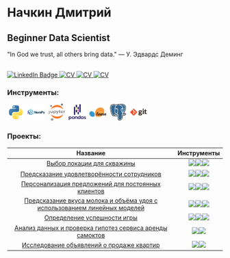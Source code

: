 # Начкин Дмитрий

## Beginner Data Scientist
"In God we trust, all others bring data." — У. Эдвардс Деминг
<br/><br/>
<div id="badges">
  <a href="#">
    <img src="https://img.shields.io/badge/LinkedIn-blue?style=for-the-badge&logo=linkedin&logoColor=white" alt="LinkedIn Badge"/>
  </a>
  <a href="#">
    <img src="https://img.shields.io/badge/CV-red?style=for-the-badge&logo=readdotcv&logoColor=white" alt="CV"/>
  </a>
  <a href="https://t.me/de_nachkin">
    <img src="https://img.shields.io/badge/Tg-white?style=for-the-badge&logo=telegram&logoColor=blue" alt="CV"/>
  </a>
  <a href="https://www.kaggle.com/desterossa">
    <img src="https://img.shields.io/badge/Kaggle-blue?style=for-the-badge&logo=kaggle&logoColor=white" alt="CV"/>
  </a>
</div>


###  Инструменты:
<div>
  <img src="https://github.com/devicons/devicon/blob/master/icons/python/python-original.svg" title="Python" alt="Python" width="40" height="40"/>&nbsp;
  <img src="https://github.com/devicons/devicon/blob/master/icons/numpy/numpy-original-wordmark.svg" title="NumPy" alt="NumPy" width="40" height="40"/>&nbsp;
  <img src="https://github.com/devicons/devicon/blob/master/icons/jupyter/jupyter-original-wordmark.svg" title="Jupyter" alt="Jupyter" width="40" height="40"/>&nbsp;
  <img src="https://github.com/devicons/devicon/blob/master/icons/pandas/pandas-original-wordmark.svg" title="Pandas" alt="Pandas" width="40" height="40"/>&nbsp;
  <img src="https://github.com/devicons/devicon/blob/master/icons/scikitlearn/scikitlearn-original.svg" title="sk-learn" alt="sk-learn" width="40" height="40"/>&nbsp;
  <img src="https://github.com/devicons/devicon/blob/master/icons/postgresql/postgresql-original.svg" title="PostgreSQL" alt="PostgreSQL" width="40" height="40"/>&nbsp;
  <!-- <img src="https://github.com/devicons/devicon/blob/master/icons/tensorflow/tensorflow-original-wordmark.svg" title="TensorFlow" alt="TensorFlow" width="40" height="40"/>&nbsp; -->
  <img src="https://github.com/devicons/devicon/blob/master/icons/git/git-original-wordmark.svg" title="Git" **alt="Git" width="40" height="40"/>
</div>

### Проекты:
| Название | Инструменты |
| :--------: | :-------: |
|[Выбор локации для скважины](https://github.com/DEsterossa/Data-Science-/tree/main/YandexPracticumProjects/the%20choice%20of%20region%20for%20the%20borehole) |<img src="https://img.shields.io/badge/Pandas-black?style=flat-square&logo=pandas&logoColor=orange"/><img src="https://img.shields.io/badge/Plotly-black?style=flat-square&logo=plotly&logoColor=orange"/><img src="https://img.shields.io/badge/Sklearn-black?logo=scikitlearn&logoColor=orange">|
|[Предсказание удовлетворённости сотрудников](https://github.com/DEsterossa/Data-Science-/tree/main/YandexPracticumProjects/prediction%20of%20employee%20satisfaction) |<img src="https://img.shields.io/badge/Pandas-black?style=flat-square&logo=pandas&logoColor=orange"/><img src="https://img.shields.io/badge/Plotly-black?style=flat-square&logo=plotly&logoColor=orange"/><img src="https://img.shields.io/badge/Sklearn-black?logo=scikitlearn&logoColor=orange">|
|[Персонализация предложений для постоянных клиентов](https://github.com/DEsterossa/Data-Science-/tree/main/YandexPracticumProjects/personalization%20of%20offers%20to%20regular%20customers) |<img src="https://img.shields.io/badge/Pandas-black?style=flat-square&logo=pandas&logoColor=orange"/><img src="https://img.shields.io/badge/Plotly-black?style=flat-square&logo=plotly&logoColor=orange"/><img src="https://img.shields.io/badge/Sklearn-black?logo=scikitlearn&logoColor=orange">|
|[Предсказание вкуса молока и объёма удоя с использованием линейных моделей](https://github.com/DEsterossa/Data-Science-/tree/main/YandexPracticumProjects/prediction%20of%20taste%20and%20volume%20of%20milk)|<img src="https://img.shields.io/badge/Pandas-black?style=flat-square&logo=pandas&logoColor=orange"/><img src="https://img.shields.io/badge/Plotly-black?style=flat-square&logo=plotly&logoColor=orange"/><img src="https://img.shields.io/badge/Sklearn-black?logo=scikitlearn&logoColor=orange">|
|[Определение успешности игры](https://github.com/DEsterossa/Data-Science-/tree/main/YandexPracticumProjects/determinaton%20of%20game%20success) |<img src="https://img.shields.io/badge/Pandas-black?style=flat-square&logo=pandas&logoColor=orange"/><img src="https://img.shields.io/badge/Plotly-black?style=flat-square&logo=plotly&logoColor=orange"/><img src="https://img.shields.io/badge/Scipy-black?style=flat-square&logo=scipy&logoColor=orange"/>|
|[Анализ данных и проверка гипотез сервиса аренды самоктов](https://github.com/DEsterossa/Data-Science-/tree/main/YandexPracticumProjects/hypothesis%20testing%20of%20scooter%20service) |<img src="https://img.shields.io/badge/Pandas-black?style=flat-square&logo=pandas&logoColor=orange"/><img src="https://img.shields.io/badge/Plotly-black?style=flat-square&logo=plotly&logoColor=orange"/>|
|[Исследование объявлений о продаже квартир](https://github.com/DEsterossa/Data-Science-/tree/main/YandexPracticumProjects/Research%20of%20apartment%20sale%20ads) |<img src="https://img.shields.io/badge/Pandas-black?style=flat-square&logo=pandas&logoColor=orange"/><img src="https://img.shields.io/badge/Plotly-black?style=flat-square&logo=plotly&logoColor=orange"/>|